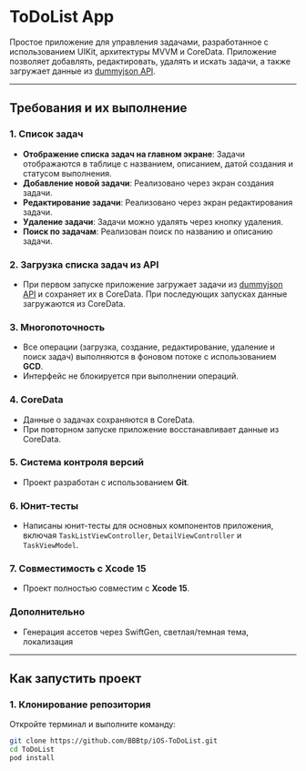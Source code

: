 # ToDoList App

Простое приложение для управления задачами, разработанное с использованием UIKit, архитектуры MVVM и CoreData. Приложение позволяет добавлять, редактировать, удалять и искать задачи, а также загружает данные из [dummyjson API](https://dummyjson.com/todos).

---

## Требования и их выполнение

### 1. Список задач
- **Отображение списка задач на главном экране**: Задачи отображаются в таблице с названием, описанием, датой создания и статусом выполнения.
- **Добавление новой задачи**: Реализовано через экран создания задачи.
- **Редактирование задачи**: Реализовано через экран редактирования задачи.
- **Удаление задачи**: Задачи можно удалять через кнопку удаления.
- **Поиск по задачам**: Реализован поиск по названию и описанию задачи.

### 2. Загрузка списка задач из API
- При первом запуске приложение загружает задачи из [dummyjson API](https://dummyjson.com/todos) и сохраняет их в CoreData. При последующих запусках данные загружаются из CoreData.

### 3. Многопоточность
- Все операции (загрузка, создание, редактирование, удаление и поиск задач) выполняются в фоновом потоке с использованием **GCD**.
- Интерфейс не блокируется при выполнении операций.

### 4. CoreData
- Данные о задачах сохраняются в CoreData.
- При повторном запуске приложение восстанавливает данные из CoreData.

### 5. Система контроля версий
- Проект разработан с использованием **Git**.

### 6. Юнит-тесты
- Написаны юнит-тесты для основных компонентов приложения, включая `TaskListViewController`, `DetailViewController` и `TaskViewModel`.

### 7. Совместимость с Xcode 15
- Проект полностью совместим с **Xcode 15**.
### Дополнительно
- Генерация ассетов через SwiftGen, светлая/темная тема, локализация 
---

## Как запустить проект

### 1. Клонирование репозитория
Откройте терминал и выполните команду:
```bash
git clone https://github.com/BBBtp/iOS-ToDoList.git
cd ToDoList
pod install
